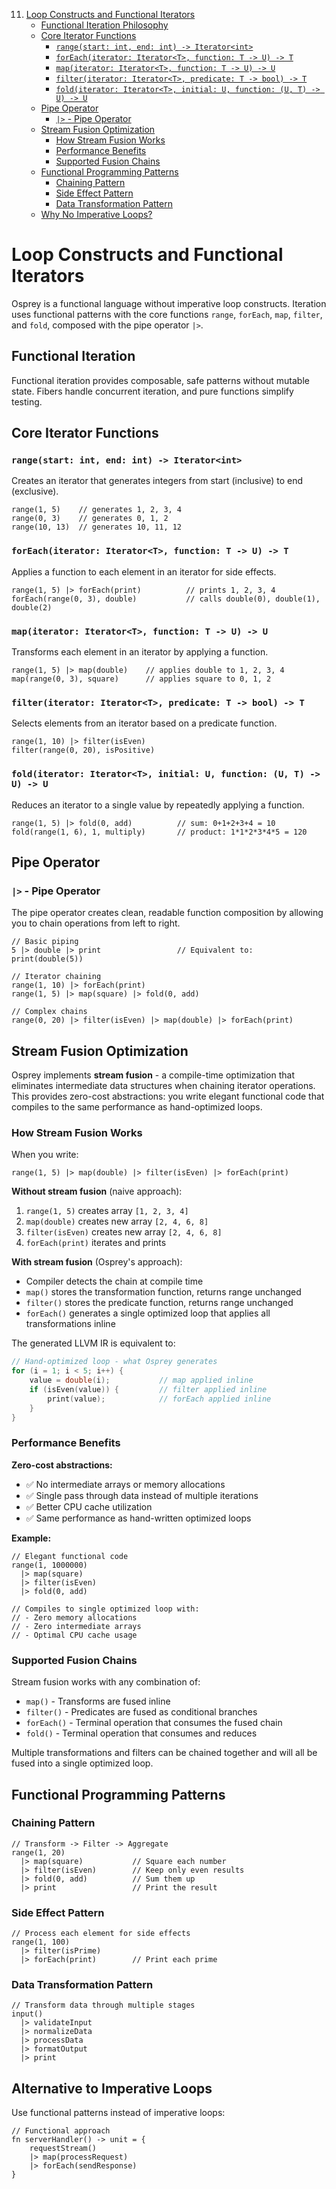 11. [Loop Constructs and Functional Iterators](0011-LoopConstructsAndFunctionalIterators.md)
    - [Functional Iteration Philosophy](#functional-iteration-philosophy)
    - [Core Iterator Functions](#core-iterator-functions)
        - [`range(start: int, end: int) -> Iterator<int>`](#rangestart-int-end-int---iteratorint)
        - [`forEach(iterator: Iterator<T>, function: T -> U) -> T`](#foreachiterator-iteratort-function-t---u---t)
        - [`map(iterator: Iterator<T>, function: T -> U) -> U`](#mapiterator-iteratort-function-t---u---u)
        - [`filter(iterator: Iterator<T>, predicate: T -> bool) -> T`](#filteriterator-iteratort-predicate-t---bool---t)
        - [`fold(iterator: Iterator<T>, initial: U, function: (U, T) -> U) -> U`](#folditerator-iteratort-initial-u-function-u-t---u---u)
    - [Pipe Operator](#pipe-operator)
        - [`|>` - Pipe Operator](#---pipe-operator)
    - [Stream Fusion Optimization](#stream-fusion-optimization)
        - [How Stream Fusion Works](#how-stream-fusion-works)
        - [Performance Benefits](#performance-benefits)
        - [Supported Fusion Chains](#supported-fusion-chains)
    - [Functional Programming Patterns](#functional-programming-patterns)
        - [Chaining Pattern](#chaining-pattern)
        - [Side Effect Pattern](#side-effect-pattern)
        - [Data Transformation Pattern](#data-transformation-pattern)
    - [Why No Imperative Loops?](#why-no-imperative-loops)

# Loop Constructs and Functional Iterators

Osprey is a functional language without imperative loop constructs. Iteration uses functional patterns with the core functions `range`, `forEach`, `map`, `filter`, and `fold`, composed with the pipe operator `|>`.

## Functional Iteration

Functional iteration provides composable, safe patterns without mutable state. Fibers handle concurrent iteration, and pure functions simplify testing.

## Core Iterator Functions

### `range(start: int, end: int) -> Iterator<int>`
Creates an iterator that generates integers from start (inclusive) to end (exclusive).

```osprey
range(1, 5)    // generates 1, 2, 3, 4
range(0, 3)    // generates 0, 1, 2
range(10, 13)  // generates 10, 11, 12
```

### `forEach(iterator: Iterator<T>, function: T -> U) -> T`
Applies a function to each element in an iterator for side effects.

```osprey
range(1, 5) |> forEach(print)          // prints 1, 2, 3, 4
forEach(range(0, 3), double)           // calls double(0), double(1), double(2)
```

### `map(iterator: Iterator<T>, function: T -> U) -> U`
Transforms each element in an iterator by applying a function.

```osprey
range(1, 5) |> map(double)    // applies double to 1, 2, 3, 4
map(range(0, 3), square)      // applies square to 0, 1, 2
```

### `filter(iterator: Iterator<T>, predicate: T -> bool) -> T`
Selects elements from an iterator based on a predicate function.

```osprey
range(1, 10) |> filter(isEven)
filter(range(0, 20), isPositive)
```

### `fold(iterator: Iterator<T>, initial: U, function: (U, T) -> U) -> U`
Reduces an iterator to a single value by repeatedly applying a function.

```osprey
range(1, 5) |> fold(0, add)          // sum: 0+1+2+3+4 = 10
fold(range(1, 6), 1, multiply)       // product: 1*1*2*3*4*5 = 120
```

## Pipe Operator

### `|>` - Pipe Operator
The pipe operator creates clean, readable function composition by allowing you to chain operations from left to right.

```osprey
// Basic piping
5 |> double |> print                 // Equivalent to: print(double(5))

// Iterator chaining
range(1, 10) |> forEach(print)
range(1, 5) |> map(square) |> fold(0, add)

// Complex chains
range(0, 20) |> filter(isEven) |> map(double) |> forEach(print)
```

## Stream Fusion Optimization

Osprey implements **stream fusion** - a compile-time optimization that eliminates intermediate data structures when chaining iterator operations. This provides zero-cost abstractions: you write elegant functional code that compiles to the same performance as hand-optimized loops.

### How Stream Fusion Works

When you write:
```osprey
range(1, 5) |> map(double) |> filter(isEven) |> forEach(print)
```

**Without stream fusion** (naive approach):
1. `range(1, 5)` creates array `[1, 2, 3, 4]`
2. `map(double)` creates new array `[2, 4, 6, 8]`
3. `filter(isEven)` creates new array `[2, 4, 6, 8]`
4. `forEach(print)` iterates and prints

**With stream fusion** (Osprey's approach):
- Compiler detects the chain at compile time
- `map()` stores the transformation function, returns range unchanged
- `filter()` stores the predicate function, returns range unchanged
- `forEach()` generates a single optimized loop that applies all transformations inline

The generated LLVM IR is equivalent to:
```c
// Hand-optimized loop - what Osprey generates
for (i = 1; i < 5; i++) {
    value = double(i);           // map applied inline
    if (isEven(value)) {         // filter applied inline
        print(value);            // forEach applied inline
    }
}
```

### Performance Benefits

**Zero-cost abstractions:**
- ✅ No intermediate arrays or memory allocations
- ✅ Single pass through data instead of multiple iterations
- ✅ Better CPU cache utilization
- ✅ Same performance as hand-written optimized loops

**Example:**
```osprey
// Elegant functional code
range(1, 1000000)
  |> map(square)
  |> filter(isEven)
  |> fold(0, add)

// Compiles to single optimized loop with:
// - Zero memory allocations
// - Zero intermediate arrays
// - Optimal CPU cache usage
```

### Supported Fusion Chains

Stream fusion works with any combination of:
- `map()` - Transforms are fused inline
- `filter()` - Predicates are fused as conditional branches
- `forEach()` - Terminal operation that consumes the fused chain
- `fold()` - Terminal operation that consumes and reduces

Multiple transformations and filters can be chained together and will all be fused into a single optimized loop.

## Functional Programming Patterns

### Chaining Pattern
```osprey
// Transform -> Filter -> Aggregate
range(1, 20)
  |> map(square)           // Square each number
  |> filter(isEven)        // Keep only even results
  |> fold(0, add)          // Sum them up
  |> print                 // Print the result
```

### Side Effect Pattern
```osprey
// Process each element for side effects
range(1, 100)
  |> filter(isPrime)
  |> forEach(print)        // Print each prime
```

### Data Transformation Pattern
```osprey
// Transform data through multiple stages
input()
  |> validateInput
  |> normalizeData
  |> processData
  |> formatOutput
  |> print
```

## Alternative to Imperative Loops

Use functional patterns instead of imperative loops:

```osprey
// Functional approach
fn serverHandler() -> unit = {
    requestStream()
    |> map(processRequest)
    |> forEach(sendResponse)
}
``` 